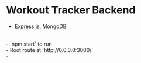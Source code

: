 # Workout Tracker Backend

- Express.js, MongoDB  
<br>
- `npm start` to run  
<br>
- Root route at `http://0.0.0.0:3000/`  
<br>
- 
